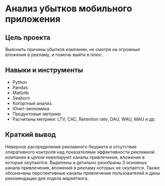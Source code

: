 # Анализ убытков мобильного приложения

## Цель проекта

Выяснить причины убытков компании, не смотря на огромные вложения в рекламу, и помочь выйти в плюс. 

## Навыки и инструменты

- Python
- Pandas
- Matlolib
- Seaborn
- Когортный анализ.
- Юнит-экономика
- Продуктовые метрики
- Расчитаны метрики: LTV, CAC, Retention rate, DAU, WAU, MAU и др.

## 

## Краткий вывод

Неверное распределение рекламного бюджета и отсутствие оперативного контроля над показателями эффективности рекламной компании в целом невелируют каналы привлечения, вложения в которые окупаются. Выделены и детально разобраны 3 основных канала привлечения, вложения в рекламу которых не окупается. Также обозначены перспективные каналы привлечения пользователей и даны рекомендации для отдела маркетинга. 

